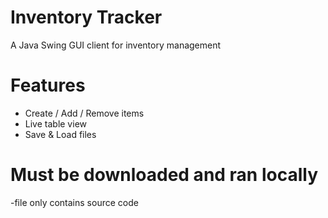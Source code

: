 # Inventory Tracker

A Java Swing GUI client for inventory management

# Features
- Create / Add / Remove items
- Live table view
- Save & Load files

# Must be downloaded and ran locally
-file only contains source code

